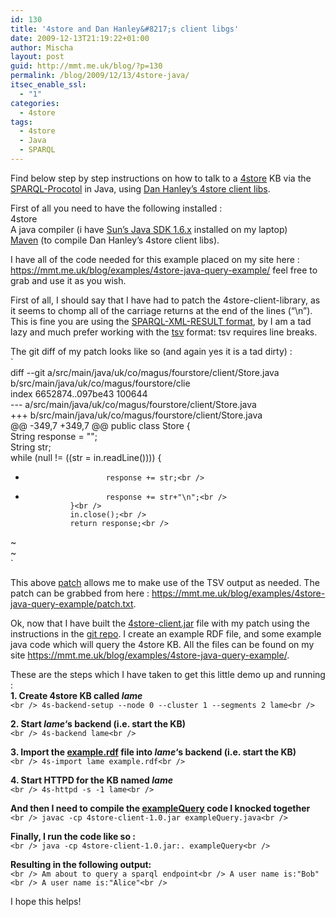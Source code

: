 ```yaml
---
id: 130
title: '4store and Dan Hanley&#8217;s client libgs'
date: 2009-12-13T21:19:22+01:00
author: Mischa
layout: post
guid: http://mmt.me.uk/blog/?p=130
permalink: /blog/2009/12/13/4store-java/
itsec_enable_ssl:
  - "1"
categories:
  - 4store
tags:
  - 4store
  - Java
  - SPARQL
---
```

Find below step by step instructions on how to talk to a [4store](http://4store.org/) KB via the [SPARQL-Procotol](http://www.w3.org/TR/rdf-sparql-protocol/) in Java, using [Dan Hanley&#8217;s 4store client libs](http://github.com/danhanley/4store-java-client).

First of all you need to have the following installed :  
4store  
A java compiler (i have [Sun&#8217;s Java SDK 1.6.x](http://java.sun.com/javase/downloads/widget/jdk6.jsp) installed on my laptop)  
[Maven](http://maven.apache.org/) (to compile Dan Hanley&#8217;s 4store client libs). 

I have all of the code needed for this example placed on my site here : <https://mmt.me.uk/blog/examples/4store-java-query-example/> feel free to grab and use it as you wish.

First of all, I should say that I have had to patch the 4store-client-library, as it seems to chomp all of the carriage returns at the end of the lines (&#8220;\n&#8221;). This is fine you are using the [SPARQL-XML-RESULT format](http://www.w3.org/TR/rdf-sparql-XMLres/), by I am a tad lazy and much prefer working with the [tsv](http://en.wikipedia.org/wiki/Delimiter-separated_values) format: tsv requires line breaks.

The git diff of my patch looks like so (and again yes it is a tad dirty) :  
`<br />
diff --git a/src/main/java/uk/co/magus/fourstore/client/Store.java b/src/main/java/uk/co/magus/fourstore/clie<br />
index 6652874..097be43 100644<br />
--- a/src/main/java/uk/co/magus/fourstore/client/Store.java<br />
+++ b/src/main/java/uk/co/magus/fourstore/client/Store.java<br />
@@ -349,7 +349,7 @@ public class Store {<br />
                String response = "";<br />
                String str;<br />
                while (null != ((str = in.readLine()))) {<br />
-                       response += str;<br />
+                       response += str+"\n";<br />
                }<br />
                in.close();<br />
                return response;<br />
~<br />
~<br />
` 

This above [patch](https://mmt.me.uk/blog/examples/4store-java-query-example/patch.txt) allows me to make use of the TSV output as needed. The patch can be grabbed from here : <https://mmt.me.uk/blog/examples/4store-java-query-example/patch.txt>.

Ok, now that I have built the [4store-client.jar](https://mmt.me.uk/blog/examples/4store-java-query-example/4store-client-1.0.jar) file with my patch using the instructions in the [git repo](http://github.com/danhanley/4store-java-client). I create an example RDF file, and some example java code which will query the 4store KB. All the files can be found on my site <https://mmt.me.uk/blog/examples/4store-java-query-example/>.

These are the steps which I have taken to get this little demo up and running :  
**1. Create 4store KB called _lame_**  
`<br />
4s-backend-setup --node 0 --cluster 1 --segments 2 lame<br />
` 

**2. Start _lame_&#8216;s backend (i.e. start the KB)**  
`<br />
4s-backend lame<br />
` 

**3. Import the [example.rdf](https://mmt.me.uk/blog/examples/4store-java-query-example/example.rdf) file into _lame_&#8216;s backend (i.e. start the KB)**  
`<br />
4s-import lame example.rdf<br />
` 

**4. Start HTTPD for the KB named _lame_**  
`<br />
4s-httpd -s -1 lame<br />
` 

**And then I need to compile the [exampleQuery](https://mmt.me.uk/blog/examples/4store-java-query-example/exampleQuery.java) code I knocked together**  
`<br />
javac -cp 4store-client-1.0.jar exampleQuery.java<br />
` 

**Finally, I run the code like so :**  
`<br />
java -cp 4store-client-1.0.jar:. exampleQuery<br />
` 

**Resulting in the following output:**  
`<br />
Am about to query a sparql endpoint<br />
A user name is:"Bob"<br />
A user name is:"Alice"<br />
` 

I hope this helps!
